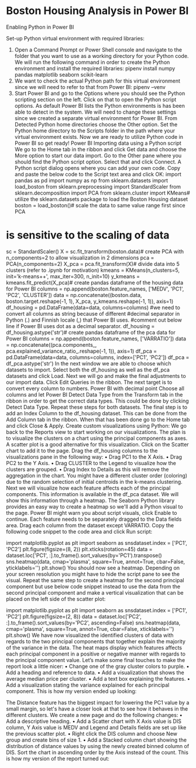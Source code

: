 # Boston Housing Analysis in Power BI

Enabling Python in Power BI

Set-up Python virtual environment with required libraries:

1.	Open a Command Prompt or Power Shell console and navigate to the folder that you want to use as a working directory for your Python code. We will run the following command in order to create the Python environment and install the required libraries:
pipenv install numpy pandas matplotlib seaborn scikit-learn
2.	We want to check the actual Python path for this virtual environment since we will need to refer to that from Power BI:
pipenv –venv
3.	Start Power BI and go to the Options where you should see the Python scripting section on the left. Click on that to open the Python script options. As default Power BI lists the Python environments is has been able to detect in the system. We will need to change these settings since we created a separate virtual environment for Power BI. From Detected Python home directories choose the Other option. Set the Python home directory to the Scripts folder in the path where your virtual environment exists.
Now we are ready to utilize Python code in Power BI so get ready!
Power BI
Importing data using a Python script
We go to the Home tab in the ribbon and click Get data and choose the More option to start our data import. Go to the Other pane where you should find the Python script option. Select that and click Connect. A Python script dialog opens where you can add your own code. Copy and paste the below code to the Script text area and click OK:
import pandas as pd
import numpy as np
from sklearn.datasets import load_boston
from sklearn.preprocessing import StandardScaler
from sklearn.decomposition import PCA
from sklearn.cluster import KMeans# utilize the sklearn.datasets package to load the Boston Housing dataset
boston = load_boston()# scale the data to same value range first since PCA
# is sensitive to the scaling of data
sc = StandardScaler()
X = sc.fit_transform(boston.data)# create PCA with n_components=2 to allow visualization in 2 dimensions
pca = PCA(n_components=2)
X_pca = pca.fit_transform(X)# divide data into 5 clusters (refer to .ipynb for motivation)
kmeans = KMeans(n_clusters=5, init='k-means++', max_iter=300, n_init=10)
y_kmeans = kmeans.fit_predict(X_pca)# create pandas dataframe of the housing data for Power BI
columns = np.append(boston.feature_names, ['MEDV', 'PC1', 'PC2', 'CLUSTER'])
data = np.concatenate((boston.data,
                       boston.target.reshape(-1, 1),
                       X_pca,
                       y_kmeans.reshape(-1, 1)),
                      axis=1)
df_housing = pd.DataFrame(data=data, columns=columns)
#we need to convert all columns as string because of different
#decimal separator in Python (.) and Finnish locale (,) that Power BI uses.
#comment out below line if Power BI uses dot as a decimal separator.
df_housing = df_housing.astype('str')# create pandas dataframe of the pca data for Power BI
columns = np.append(boston.feature_names, ['VARRATIO'])
data = np.concatenate((pca.components_,
                       pca.explained_variance_ratio_.reshape(-1, 1)),
                      axis=1)
df_pca = pd.DataFrame(data=data, columns=columns, index=['PC1', 'PC2'])
df_pca = df_pca.astype('str')
In the next window we are able to choose which datasets to import. Select both the df_housing as well as the df_pca datasets and click Load. Next we will go and make the final adjustments to our import data. Click Edit Queries in the ribbon.
The next target is to convert every column to numbers.
Power BI with decimal point
Choose all columns and let Power BI Detect Data Type from the Transform tab in the ribbon in order to get the correct data types. This could be done by clicking Detect Data Type. Repeat these steps for both datasets.
The final step is to add an Index Column to the df_housing dataset. This can be done from the Add Column tab in the ribbon. When that has been done go to the Home tab and click Close & Apply.
Create custom visualizations using Python:
We go back to the Reports view to start working on our visualizations. The plan is to visualize the clusters on a chart using the principal components as axes. A scatter plot is a good alternative for this visualization. Click on the Scatter chart to add it to the page. Drag the df_housing columns to the visualizations pane in the following way:
•	Drag PC1 to the X Axis.
•	Drag PC2 to the Y Axis.
•	Drag CLUSTER to the Legend to visualize how the clusters are grouped.
•	Drag Index to Details as this will remove the aggregation in the chart.
You might have a different cluster order (coloring) due to the random selection of initial centroids in the k-means clustering.
Next we will visualize how each feature affects each of the principal components. This information is available in the df_pca dataset. We will show this information through a heatmap. The Seaborn Python library provides an easy way to create a heatmap so we'll add a Python visual to the page. Power BI might warn you about script visuals, click Enable to continue. Each feature needs to be separately dragged to the Data fields area. Drag each column from the dataset except VARRATIO. Copy the following code snippet to the code area and click Run script:

import matplotlib.pyplot as plt
import seaborn as snsdataset.index = ['PC1', 'PC2']
plt.figure(figsize=(8, 2))
plt.xticks(rotation=45)
data = dataset.loc['PC1', :].to_frame().sort_values(by='PC1').transpose()
sns.heatmap(data,
            cmap='plasma',
            square=True,
            annot=True,
            cbar=False,
            yticklabels='')
plt.show()
You should now see a heatmap. Depending on your screen resolution you might have to hide the script pane to see the visual.
Repeat the same step to create a heatmap for the second principal component but use below code snippet instead to use the data from the second principal component and make a vertical visualization that can be placed on the left side of the scatter plot:

import matplotlib.pyplot as plt
import seaborn as snsdataset.index = ['PC1', 'PC2']
plt.figure(figsize=(2, 8))
data = dataset.loc['PC2', :].to_frame().sort_values(by='PC2', ascending=False)
sns.heatmap(data,
            cmap='plasma',
            square=True,
            annot=True,
            cbar=False,
            xticklabels='')
plt.show()
We have now visualized the identified clusters of data with regards to the two principal components that together explain the majority of the variance in the data. The heat maps display which features affects each principal component in a positive or negative manner with regards to the principal component value. Let’s make some final touches to make the report look a little nicer:
•	Change one of the gray cluster colors to purple.
•	Add a heading and reference to data.
•	Add a visualization that shows the average median price per cluster.
•	Add a text box explaining the features.
•	Add a visualization stating the variance explained for each principal component.
This is how my version ended up looking:
 


The Distance feature has the biggest impact for lowering the PC1 value by a small margin, so let's have a closer look at that to see how it behaves in the different clusters. We create a new page and do the following changes:
•	Add a descriptive heading.
•	Add a Scatter chart with X Axis value is DIS column, Y Axis value is MEDV and Legend and Details fields are set up like the previous scatter plot.
•	Right click the DIS column and choose New group and create bins of size 1.
•	Add a Stacked column chart showing the distribution of distance values by using the newly created binned column of DIS. Sort the chart in ascending order by the Axis instead of the count.
This is how my version of the report turned out:
 

